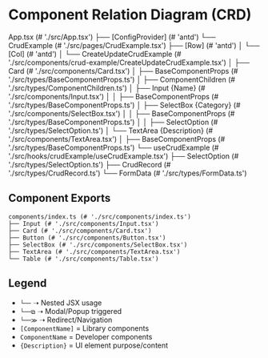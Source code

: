 # Component Relation Diagram (CRD)

App.tsx (# './src/App.tsx')
├── [ConfigProvider] (# 'antd')
           └── CrudExample (# './src/pages/CrudExample.tsx')
               ├── [Row] (# 'antd')
               │   └── [Col] (# 'antd')
               │       └── CreateUpdateCrudExample (# './src/components/crud-example/CreateUpdateCrudExample.tsx')
               │            ├── Card (# './src/components/Card.tsx')
               │                ├── BaseComponentProps (# './src/types/BaseComponentProps.ts')
               │                ├── ComponentChildren (# './src/types/ComponentChildren.ts')
               │                   ├── Input {Name} (# './src/components/Input.tsx')
               │                   │   ├── BaseComponentProps (# './src/types/BaseComponentProps.ts')
               │                   ├── SelectBox {Category} (# './src/components/SelectBox.tsx')
               │                   │   ├── BaseComponentProps (# './src/types/BaseComponentProps.ts')
               │                   │   ├── SelectOption (# './src/types/SelectOption.ts')
               │                   └── TextArea {Description} (# './src/components/TextArea.tsx')
               │                       ├── BaseComponentProps (# './src/types/BaseComponentProps.ts')
               └── useCrudExample (# './src/hooks/crudExample/useCrudExample.tsx')
                   ├── SelectOption (# './src/types/SelectOption.ts')
                   ├── CrudRecord (# './src/types/CrudRecord.ts')
                   └── FormData (# './src/types/FormData.ts')



## Component Exports

```
components/index.ts (# './src/components/index.ts')
├── Input (# './src/components/Input.tsx')
├── Card (# './src/components/Card.tsx')
├── Button (# './src/components/Button.tsx')
├── SelectBox (# './src/components/SelectBox.tsx')
├── TextArea (# './src/components/TextArea.tsx')
└── Table (# './src/components/Table.tsx')
```

## Legend

- `└──` ➝ Nested JSX usage
- `└──⧉` ➝ Modal/Popup triggered
- `└──≫` ➝ Redirect/Navigation
- `[ComponentName]` = Library components
- `ComponentName` = Developer components
- `{Description}` = UI element purpose/content